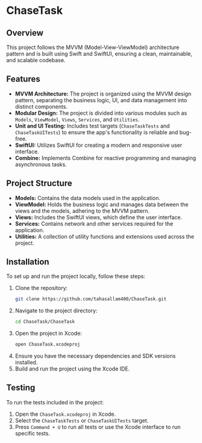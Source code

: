# ChaseTask

## Overview

This project follows the MVVM (Model-View-ViewModel) architecture pattern and is built using Swift and SwiftUI, ensuring a clean, maintainable, and scalable codebase.

## Features

- **MVVM Architecture:** The project is organized using the MVVM design pattern, separating the business logic, UI, and data management into distinct components.
- **Modular Design:** The project is divided into various modules such as `Models`, `ViewModel`, `Views`, `Services`, and `Utilities`.
- **Unit and UI Testing:** Includes test targets (`ChaseTaskTests` and `ChaseTaskUITests`) to ensure the app's functionality is reliable and bug-free.
- **SwiftUI:** Utilizes SwiftUI for creating a modern and responsive user interface.
- **Combine:** Implements Combine for reactive programming and managing asynchronous tasks.

## Project Structure

- **Models:** Contains the data models used in the application.
- **ViewModel:** Holds the business logic and manages data between the views and the models, adhering to the MVVM pattern.
- **Views:** Includes the SwiftUI views, which define the user interface.
- **Services:** Contains network and other services required for the application.
- **Utilities:** A collection of utility functions and extensions used across the project.

## Installation

To set up and run the project locally, follow these steps:

1. Clone the repository:
    ```bash
    git clone https://github.com/tahasallam400/ChaseTask.git
    ```
2. Navigate to the project directory:
    ```bash
    cd ChaseTask/ChaseTask
    ```
3. Open the project in Xcode:
    ```bash
    open ChaseTask.xcodeproj
    ```
4. Ensure you have the necessary dependencies and SDK versions installed.
5. Build and run the project using the Xcode IDE.

## Testing

To run the tests included in the project:

1. Open the `ChaseTask.xcodeproj` in Xcode.
2. Select the `ChaseTaskTests` or `ChaseTaskUITests` target.
3. Press `Command + U` to run all tests or use the Xcode interface to run specific tests.

